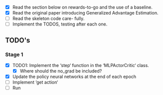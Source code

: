 - [x] Read the section below on rewards-to-go and the use of a baseline.
- [x] Read the original paper introducing Generalized Advantage Estimation.
- [ ] Read the skeleton code care- fully.
- [ ] Implement the TODOS, testing after each one.

## TODO's
### Stage 1
- [x] TODO1: Implement the ‘step‘ function in the ‘MLPActorCritic‘ class.
	- [x] Where should the no_grad be included? 
- [x] Update the policy neural networks at the end of each epoch
- [ ] Implement ‘get action‘
- [ ] Run